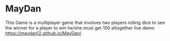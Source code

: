 # MayDan
 This Game is a multiplayer game that involves two players rolling dice to see the winner for a player to win he/she must get 100 altogether
 live demo https://maydan12.github.io/MayDan/
